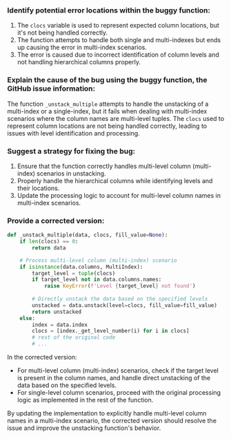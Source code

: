 ### Identify potential error locations within the buggy function:
1. The `clocs` variable is used to represent expected column locations, but it's not being handled correctly.
2. The function attempts to handle both single and multi-indexes but ends up causing the error in multi-index scenarios.
3. The error is caused due to incorrect identification of column levels and not handling hierarchical columns properly.

### Explain the cause of the bug using the buggy function, the GitHub issue information:
The function `_unstack_multiple` attempts to handle the unstacking of a multi-index or a single-index, but it fails when dealing with multi-index scenarios where the column names are multi-level tuples. The `clocs` used to represent column locations are not being handled correctly, leading to issues with level identification and processing.

### Suggest a strategy for fixing the bug:
1. Ensure that the function correctly handles multi-level column (multi-index) scenarios in unstacking.
2. Properly handle the hierarchical columns while identifying levels and their locations.
3. Update the processing logic to account for multi-level column names in multi-index scenarios.

### Provide a corrected version:
```python
def _unstack_multiple(data, clocs, fill_value=None):
    if len(clocs) == 0:
        return data

    # Process multi-level column (multi-index) scenario
    if isinstance(data.columns, MultiIndex):
        target_level = tuple(clocs)
        if target_level not in data.columns.names:
            raise KeyError(f'Level {target_level} not found')
            
        # Directly unstack the data based on the specified levels
        unstacked = data.unstack(level=clocs, fill_value=fill_value)
        return unstacked
    else:
        index = data.index
        clocs = [index._get_level_number(i) for i in clocs]
        # rest of the original code
        # ...
```

In the corrected version:
- For multi-level column (multi-index) scenarios, check if the target level is present in the column names, and handle direct unstacking of the data based on the specified levels.
- For single-level column scenarios, proceed with the original processing logic as implemented in the rest of the function.

By updating the implementation to explicitly handle multi-level column names in a multi-index scenario, the corrected version should resolve the issue and improve the unstacking function's behavior.